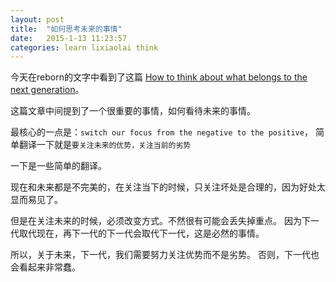 ```yaml
---
layout: post
title:  "如何思考未来的事情"
date:   2015-1-13 11:23:57
categories: learn lixiaolai think
---
```


今天在reborn的文字中看到了这篇 [How to think about what belongs to the next generation](http://xiaolai.li/post/101307573075/how-to-think-about-what-belongs-to-the-next)。


这篇文章中间提到了一个很重要的事情，如何看待未来的事情。

最核心的一点是：`switch our focus from the negative to the positive`，
简单翻译一下就是`要关注未来的优势，关注当前的劣势`

一下是一些简单的翻译。

现在和未来都是不完美的，在关注当下的时候，只关注坏处是合理的，因为好处太显而易见了。


但是在关注未来的时候，必须改变方式。不然很有可能会丢失掉重点。
因为下一代取代现在，再下一代的下一代会取代下一代，这是必然的事情。


所以，关于未来，下一代，我们需要努力关注优势而不是劣势。
否则，下一代也会看起来非常蠢。
